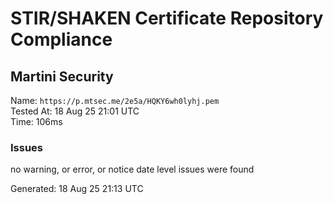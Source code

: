 # STIR/SHAKEN Certificate Repository Compliance

## Martini Security

Name: `https://p.mtsec.me/2e5a/HQKY6wh0lyhj.pem`\
Tested At: 18 Aug 25 21:01 UTC\
Time: 106ms

### Issues

no warning, or error, or notice date level issues were found

Generated: 18 Aug 25 21:13 UTC